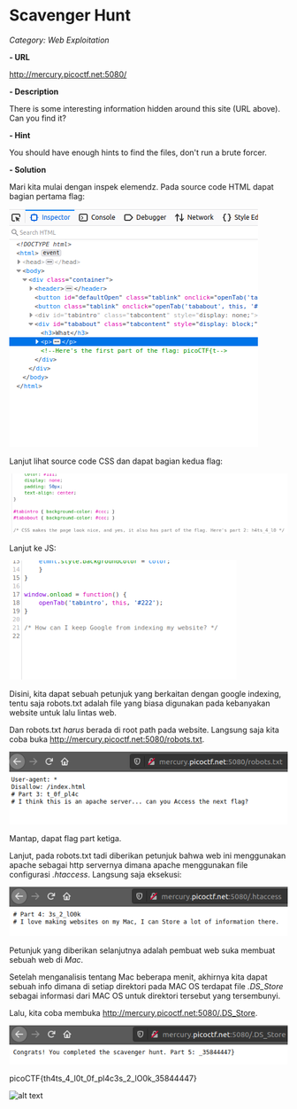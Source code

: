 # Scavenger Hunt

*Category: Web Exploitation*

**- URL**

http://mercury.picoctf.net:5080/

**- Description**

There is some interesting information hidden around this site (URL above). Can you find it?

**- Hint**

You should have enough hints to find the files, don't run a brute forcer.

**- Solution**

Mari kita mulai dengan inspek elemendz. Pada source code HTML dapat bagian pertama flag:

![alt text](https://raw.githubusercontent.com/nuzulh/CTF-WriteUp/main/picoCTF/Scavenger%20Hunt/html.png)

Lanjut lihat source code CSS dan dapat bagian kedua flag:

![alt text](https://raw.githubusercontent.com/nuzulh/CTF-WriteUp/main/picoCTF/Scavenger%20Hunt/css.png)

Lanjut ke JS:

![alt text](https://raw.githubusercontent.com/nuzulh/CTF-WriteUp/main/picoCTF/Scavenger%20Hunt/js.png)

Disini, kita dapat sebuah petunjuk yang berkaitan dengan google indexing, tentu saja robots.txt adalah file yang biasa digunakan pada kebanyakan website untuk lalu lintas web.

Dan robots.txt *harus* berada di root path pada website. Langsung saja kita coba buka http://mercury.picoctf.net:5080/robots.txt.

![alt text](https://raw.githubusercontent.com/nuzulh/CTF-WriteUp/main/picoCTF/Scavenger%20Hunt/robots.png)

Mantap, dapat flag part ketiga.

Lanjut, pada robots.txt tadi diberikan petunjuk bahwa web ini menggunakan apache sebagai http servernya dimana apache menggunakan file configurasi *.htaccess*. Langsung saja eksekusi:

![alt text](https://raw.githubusercontent.com/nuzulh/CTF-WriteUp/main/picoCTF/Scavenger%20Hunt/htaccess.png)

Petunjuk yang diberikan selanjutnya adalah pembuat web suka membuat sebuah web di *Mac*.

Setelah menganalisis tentang Mac beberapa menit, akhirnya kita dapat sebuah info dimana di setiap direktori pada MAC OS terdapat file *.DS_Store* sebagai informasi dari MAC OS untuk direktori tersebut yang tersembunyi.

Lalu, kita coba membuka http://mercury.picoctf.net:5080/.DS_Store.

![alt text](https://raw.githubusercontent.com/nuzulh/CTF-WriteUp/main/picoCTF/Scavenger%20Hunt/DS_Store.png)

picoCTF{th4ts_4_l0t_0f_pl4c3s_2_lO0k_35844447}

![alt text](https://media1.tenor.com/images/bb6aa5121851f1b57a2cb50f73005c66/tenor.gif)
